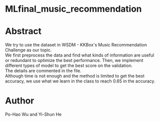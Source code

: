 # MLfinal_music_recommendation

# Abstract
We try to use the dataset in WSDM - KKBox's Music Recommendation Challenge as our topic.\
We first preprocess the data and find what kinds of information are useful or redundant to optimize the best performance. Then, we implement different types of model to get the best score on the validation. \
The details are commented in the file.\
Although time is not enough and the method is limited to get the best accuracy, we use what we learn in the class to reach 0.65 in the accuracy.

# Author
Po-Hao Wu and Yi-Shun He
